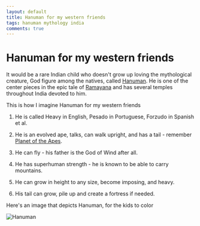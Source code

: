 ```yaml
---
layout: default
title: Hanuman for my western friends
tags: hanuman mythology india
comments: true
---
```

# Hanuman for my western friends

It would be a rare Indian child who doesn't grow up loving the mythological creature, God figure among the natives, called [Hanuman](http://en.wikipedia.org/wiki/Hanuman). He is one of the center pieces in the epic tale of [Ramayana](http://en.wikipedia.org/wiki/Ramayana) and has several temples throughout India devoted to him.

This is how I imagine Hanuman for my western friends

1. He is called Heavy in English, Pesado in Portuguese, Forzudo in Spanish et al.

2. He is an evolved ape, talks, can walk upright, and has a tail - remember [Planet of the Apes](http://www.imdb.com/title/tt0063442/).

3. He can fly - his father is the God of Wind after all.

4. He has superhuman strength - he is known to be able to carry mountains.

5. He can grow in height to any size, become imposing, and heavy.

6. His tail can grow, pile up and create a fortress if needed.

Here's an image that depicts Hanuman, for the kids to color

![Hanuman](http://littleganeshas.files.wordpress.com/2007/06/shri-hanuman.jpg)
